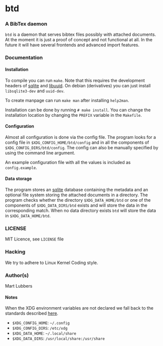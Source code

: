 # btd
### A BibTex daemon
`btd` is a daemon that serves bibtex files possibly with attached documents. At
the moment it is just a proof of concept and not functional at all. In the
future it will have several frontends and advanced import features.

### Documentation
#### Installation
To compile you can run `make`. Note that this requires the development headers
of [sqlite][sqlite] and [libuuid][uuid]. On debian (derivatives) you can just
install `libsqlite3-dev` and `uuid-dev`.

To create manpage can run `make man` after installing `help2man`.

Installation can be done by running `# make install`. You can change the
installation location by changing the `PREFIX` variable in the `Makefile`.

#### Configuration
Almost all configuration is done via the config file. The program looks for a
config file in `$XDG_CONFIG_HOME/btd/config` and in all the components of
`$XDG_CONFIG_DIRS/btd/config`. The config can also be manually specified by
using the command line argument.

An example configuration file with all the values is included as
`config.example`.

#### Data storage
The program stores an [sqlite][sqlite] database containing the metadata and an
optional file system storing the attached documents in a directory. The program
checks whether the directory `$XDG_DATA_HOME/btd` or one of the components of
`$XDG_DATA_DIRS/btd` exists and will store the data in the corresponding match.
When no data directory exists `btd` will store the data in
`$XDG_DATA_HOME/btd`.

### LICENSE
MIT Licence, see `LICENSE` file

### Hacking
We try to adhere to Linux Kernel Coding style.

### Author(s)
Mart Lubbers

#### Notes
When the XDG environment variables are not declared we fall back to the
standards described [here][xdgspec].

- `$XDG_CONFIG_HOME`: `~/.config`
- `$XDG_CONFIG_DIRS`: `/etc/xdg`
- `$XDG_DATA_HOME`: `~/.local/share`
- `$XDG_DATA_DIRS`: `/usr/local/share:/usr/share`

[sqlite]: https://sqlite.org/ "SQLite"
[xdgspec]: https://specifications.freedesktop.org/basedir-spec/basedir-spec-latest.html "Latest XDG spec"
[uuid]: https://www.kernel.org/pub/linux/utils/util-linux/ "Libuuid is part of util-linux"
